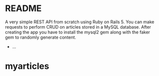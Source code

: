 # README

A very simple REST API from scratch using Ruby on Rails 5. You can make requests to perform CRUD on articles stored in a MySQL database. After creating the app you have to install the mysql2 gem along with the faker gem to randomly generate content.
* ...
# myarticles
